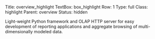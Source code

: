 Title: overview_highlight
TextBox: box_highlight
Row: 1
Type: full
Class: highlight
Parent: overview
Status: hidden

Light-weight Python framework and OLAP HTTP server for easy development of reporting applications and aggregate browsing of multi-dimensionally modeled data.